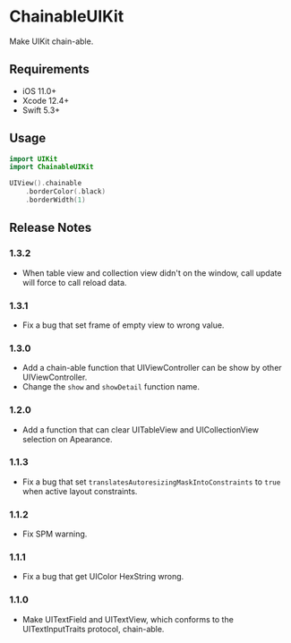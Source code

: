 # ChainableUIKit

Make UIKit chain-able.

## Requirements

- iOS 11.0+
- Xcode 12.4+
- Swift 5.3+

## Usage

```swift
import UIKit
import ChainableUIKit

UIView().chainable
    .borderColor(.black)
    .borderWidth(1)
```

## Release Notes

### 1.3.2

- When table view and collection view didn't on the window, call update will force to call reload data.

### 1.3.1

- Fix a bug that set frame of empty view to wrong value.

### 1.3.0

- Add a chain-able function that UIViewController can be show by other UIViewController.
- Change the `show` and `showDetail` function name.

### 1.2.0

- Add a function that can clear UITableView and UICollectionView selection on Apearance.

### 1.1.3

- Fix a bug that set `translatesAutoresizingMaskIntoConstraints` to `true` when active layout constraints.

### 1.1.2

- Fix SPM warning.

### 1.1.1

- Fix a bug that get UIColor HexString wrong.

### 1.1.0

- Make UITextField and UITextView, which conforms to the UITextInputTraits protocol, chain-able.
